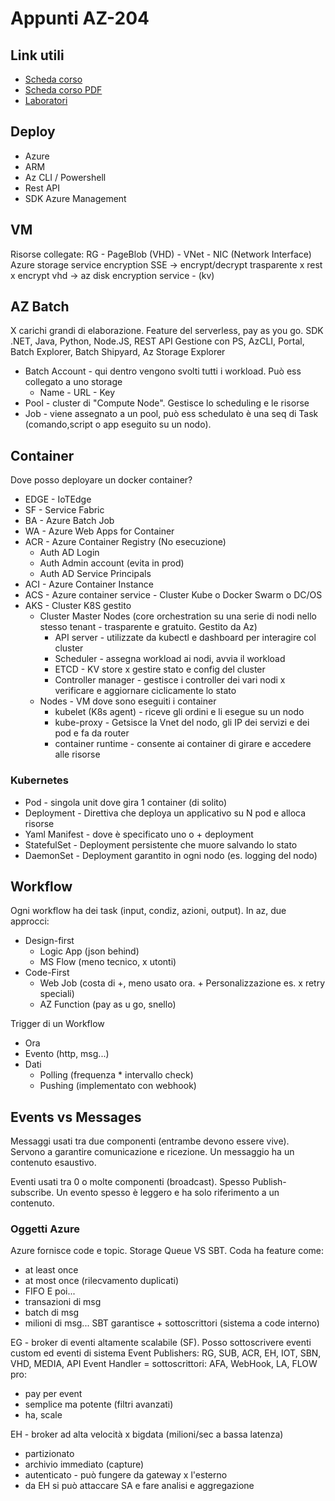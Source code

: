 
# Appunti AZ-204

## Link utili

* [Scheda corso](https://docs.microsoft.com/en-us/learn/certifications/exams/az-204)
* [Scheda corso PDF](https://query.prod.cms.rt.microsoft.com/cms/api/am/binary/RE4oZ7B)
* [Laboratori](https://microsoftlearning.github.io/AZ-220-Microsoft-Azure-IoT-Developer/)

## Deploy
* Azure
* ARM
* Az CLI / Powershell
* Rest API
* SDK Azure Management

## VM

Risorse collegate: RG - PageBlob (VHD) - VNet - NIC (Network Interface)
Azure storage service encryption SSE -> encrypt/decrypt trasparente x rest
x encrypt vhd -> az disk encryption service - (kv)

## AZ Batch

X carichi grandi di elaborazione. Feature del serverless, pay as you go.
SDK .NET, Java, Python, Node.JS, REST API
Gestione con PS, AzCLI, Portal, Batch Explorer, Batch Shipyard, Az Storage Explorer

* Batch Account - qui dentro vengono svolti tutti i workload. Può ess collegato a uno storage
  * Name - URL - Key
* Pool - cluster di "Compute Node". Gestisce lo scheduling e le risorse
* Job - viene assegnato a un pool, può ess schedulato è una seq di Task (comando,script o app eseguito su un nodo).

## Container

Dove posso deployare un docker container?

* EDGE - IoTEdge
* SF - Service Fabric
* BA - Azure Batch Job
* WA - Azure Web Apps for Container
* ACR - Azure Container Registry (No esecuzione)
  * Auth AD Login
  * Auth Admin account (evita in prod)
  * Auth AD Service Principals
* ACI - Azure Container Instance
* ACS - Azure container service - Cluster Kube o Docker Swarm o DC/OS
* AKS - Cluster K8S gestito
  * Cluster Master Nodes (core orchestration su una serie di nodi nello stesso tenant - trasparente e gratuito. Gestito da Az)
    * API server - utilizzate da kubectl e dashboard per interagire col cluster
    * Scheduler - assegna workload ai nodi, avvia il workload
    * ETCD - KV store x gestire stato e config del cluster
    * Controller manager - gestisce i controller dei vari nodi x verificare e aggiornare ciclicamente lo stato
  * Nodes - VM dove sono eseguiti i container
    * kubelet (K8s agent) - riceve gli ordini e li esegue su un nodo
    * kube-proxy - Getsisce la Vnet del nodo, gli IP dei servizi e dei pod e fa da router
    * container runtime - consente ai container di girare e accedere alle risorse

### Kubernetes
* Pod - singola unit dove gira 1 container (di solito)
* Deployment - Direttiva che deploya un applicativo su N pod e alloca risorse
* Yaml Manifest - dove è specificato uno o + deployment
* StatefulSet - Deployment persistente che muore salvando lo stato
* DaemonSet - Deployment garantito in ogni nodo (es. logging del nodo)



## Workflow

Ogni workflow ha dei task (input, condiz, azioni, output).
In az, due approcci:
* Design-first
  * Logic App (json behind)
  * MS Flow (meno tecnico, x utonti)
* Code-First
  * Web Job (costa di +, meno usato ora. + Personalizzazione es. x retry speciali)
  * AZ Function (pay as u go, snello)

Trigger di un Workflow
* Ora
* Evento (http, msg...)
* Dati
  * Polling (frequenza * intervallo check)
  * Pushing (implementato con webhook)

## Events vs Messages

Messaggi usati tra due componenti (entrambe devono essere vive).
Servono a garantire comunicazione e ricezione. Un messaggio ha un contenuto esaustivo.

Eventi usati tra 0 o molte componenti (broadcast).
Spesso Publish-subscribe. Un evento spesso è leggero e ha solo riferimento a un contenuto.

### Oggetti Azure

Azure fornisce code e topic. Storage Queue VS SBT.
Coda ha feature come:
 * at least once
 * at most once (rilecvamento duplicati)
 * FIFO
E poi...
* transazioni di msg
* batch di msg
* milioni di msg...
SBT garantisce + sottoscrittori (sistema a code interno)

EG - broker di eventi altamente scalabile (SF).
Posso sottoscrivere eventi custom ed eventi di sistema
Event Publishers: RG, SUB, ACR, EH, IOT, SBN, VHD, MEDIA, API
Event Handler = sottoscrittori: AFA, WebHook, LA, FLOW
pro:
* pay per event
* semplice ma potente (filtri avanzati)
* ha, scale

EH - broker ad alta velocità x bigdata (milioni/sec a bassa latenza)
* partizionato
* archivio immediato (capture)
* autenticato - può fungere da gateway x l'esterno
* da EH si può attaccare SA e fare analisi e aggregazione

